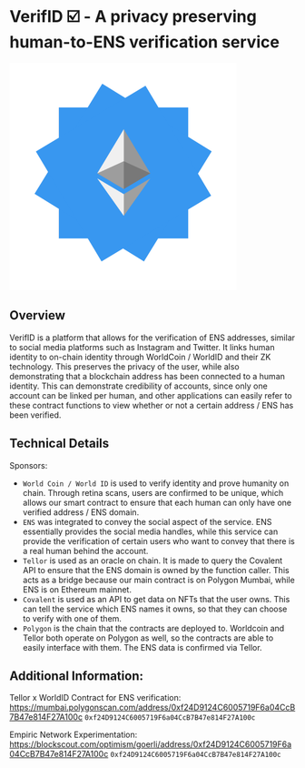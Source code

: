 # VerifID ☑️ - A privacy preserving human-to-ENS verification service

![alt text](./public/verify3.png)

## Overview

VerifID is a platform that allows for the verification of ENS addresses, similar to social media platforms such as Instagram and Twitter. It links human identity to on-chain identity through WorldCoin / WorldID and their ZK technology. This preserves the privacy of the user, while also demonstrating that a blockchain address has been connected to a human identity. This can demonstrate credibility of accounts, since only one account can be linked per human, and other applications can easily refer to these contract functions to view whether or not a certain address / ENS has been verified.

## Technical Details

Sponsors:
- `World Coin / World ID` is used to verify identity and prove humanity on chain. Through retina scans, users are confirmed to be unique, which allows our smart contract to ensure that each human can only have one verified address / ENS domain.
- `ENS` was integrated to convey the social aspect of the service. ENS essentially provides the social media handles, while this service can provide the verification of certain users who want to convey that there is a real human behind the account.
- `Tellor` is used as an oracle on chain. It is made to query the Covalent API to ensure that the ENS domain is owned by the function caller. This acts as a bridge because our main contract is on Polygon Mumbai, while ENS is on Ethereum mainnet.
- `Covalent` is used as an API to get data on NFTs that the user owns. This can tell the service which ENS names it owns, so that they can choose to verify with one of them.
- `Polygon` is the chain that the contracts are deployed to. Worldcoin and Tellor both operate on Polygon as well, so the contracts are able to easily interface with them. The ENS data is confirmed via Tellor.

## Additional Information:

Tellor x WorldID Contract for ENS verification: https://mumbai.polygonscan.com/address/0xf24D9124C6005719F6a04CcB7B47e814F27A100c
```0xf24D9124C6005719F6a04CcB7B47e814F27A100c```

Empiric Network Experimentation: https://blockscout.com/optimism/goerli/address/0xf24D9124C6005719F6a04CcB7B47e814F27A100c
```0xf24D9124C6005719F6a04CcB7B47e814F27A100c```